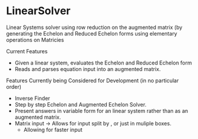 # LinearSolver

Linear Systems solver using row reduction on the augmented matrix (by
generating the Echelon and Reduced Echelon forms using elementary
operations on Matricies



Current Features
* Given a linear system, evaluates the Echelon and Reduced Echelon form
* Reads and parses equation input into an augmented matrix.


Features Currently being Considered for Development (in no particular order)
* Inverse Finder
* Step by step Echelon and Augmented Echelon Solver.
* Present answers in variable form for an linear system rather than as
    an augmented matrix.
* Matrix input -> Allows for input split by , or just in muliple boxes.
    * Allowing for faster input

